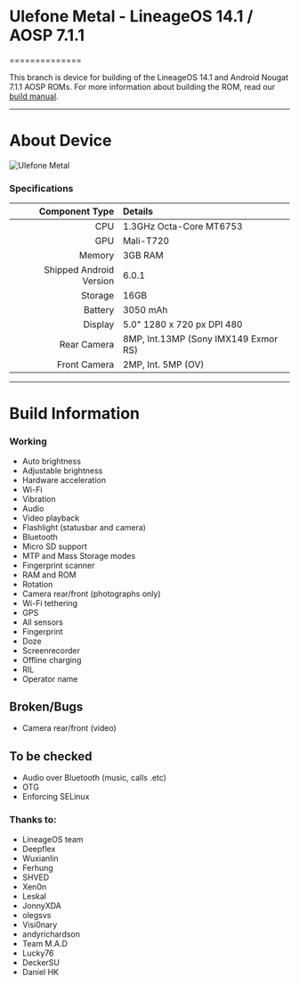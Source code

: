 # Ulefone Metal - LineageOS 14.1 / AOSP 7.1.1
==============

This branch is device for building of the LineageOS 14.1 and Android Nougat 7.1.1 AOSP ROMs. For more information about building the ROM, read our [build manual](manual).

---

# About Device

![Ulefone Metal](http://ulefone.com/images/metal/buy/metal-buy.jpg "Ulefone Metal")


### Specifications

Component Type | Details
-------:|:-------------------------
CPU     | 1.3GHz Octa-Core MT6753
GPU     | Mali-T720
Memory  | 3GB RAM
Shipped Android Version | 6.0.1
Storage | 16GB
Battery | 3050 mAh
Display | 5.0" 1280 x 720 px DPI 480
Rear Camera | 8MP, Int.13MP (Sony IMX149 Exmor RS)
Front Camera | 2MP, Int. 5MP (OV)

---

# Build Information

### Working
 * Auto brightness
 * Adjustable brightness
 * Hardware acceleration
 * Wi-Fi
 * Vibration
 * Audio
 * Video playback
 * Flashlight (statusbar and camera)
 * Bluetooth
 * Micro SD support
 * MTP and Mass Storage modes
 * Fingerprint scanner
 * RAM and ROM
 * Rotation
 * Camera rear/front (photographs only)
 * Wi-Fi tethering
 * GPS
 * All sensors
 * Fingerprint
 * Doze
 * Screenrecorder
 * Offline charging
 * RIL
 * Operator name

## Broken/Bugs
 * Camera rear/front (video)

## To be checked
 * Audio over Bluetooth (music, calls .etc)
 * OTG
 * Enforcing SELinux



### Thanks to:
 * LineageOS team
 * Deepflex
 * Wuxianlin
 * Ferhung
 * SHVED
 * Xen0n
 * Leskal
 * JonnyXDA
 * olegsvs
 * Visi0nary
 * andyrichardson
 * Team M.A.D
 * Lucky76
 * DeckerSU
 * Daniel HK
